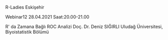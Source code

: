 R-Ladies Eskişehir


Webinar12
28.04.2021 Saat:20.00-21.00

R' da Zamana Bağlı ROC Analizi
Doç. Dr. Deniz SIĞIRLI
Uludağ Üniversitesi, Biyoistatistik Bölümü
